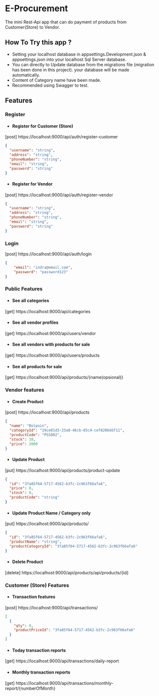 # E-Procurement
The mini Rest-Api app that can do payment of products from Customer(Store) to Vendor.

## How To Try this app ?
- Setting your localhost database in appsettings.Development.json & appsettings.json into your localhost Sql Server database.
- You can directly to Update database from the migrations file (migration has been done in this project). your database will be made automatically.
- Content of Category name have been made. 
- Recommended using Swagger to test.

## Features
### Register
- #### Register for Customer (Store) 
[post] https://localhost:9000/api/auth/register-customer
```json
{
  "username": "string",
  "address": "string",
  "phoneNumber": "string",
  "email": "string",
  "password": "string"
}
```

- #### Register for Vendor
[post] https://localhost:9000/api/auth/register-vendor
```json
{
  "username": "string",
  "address": "string",
  "phoneNumber": "string",
  "email": "string",
  "password": "string"
}
```

### Login
[post] https://localhost:9000/api/auth/login
```json
{
    "email": "indra@email.com",
    "password": "password123"
}
```

### Public Features
- #### See all categories
[get] https://localhost:9000/api/categories
- #### See all vendor profiles
[get] https://localhost:9000/api/users/vendor
- #### See all vendors with products for sale
[get] https://localhost:9000/api/users/products
- #### See all products for sale
[get] https://localhost:9000/api/products/{name(opsional)}

### Vendor features
- #### Create Product
[post] https://localhost:9000/api/products
```json
{
  "name": "Bolpoin",
  "categoryId": "19ce01d3-23a0-46cb-85c4-cef8206ddf11",
  "productCode": "PSS002",
  "stock": 10,
  "price": 2000
}
```
- #### Update Product
[put] https://localhost:9000/api/products/product-update
```json
{
  "id": "3fa85f64-5717-4562-b3fc-2c963f66afa6",
  "price": 0,
  "stock": 0,
  "productCode": "string"
}
```

- #### Update Product Name / Category only
[put] https://localhost:9000/api/products/
```json
{
  "id": "3fa85f64-5717-4562-b3fc-2c963f66afa6",
  "productName": "string",
  "productCategoryId": "3fa85f64-5717-4562-b3fc-2c963f66afa6"
}
```

- #### Delete Product
[delete] https://localhost:9000/api/products/api/products/{id}

### Customer (Store) Features
- #### Transaction features
[post] https://localhost:9000/api/transactions/
```json
[
  {
    "qty": 0,
    "productPriceId": "3fa85f64-5717-4562-b3fc-2c963f66afa6"
  }
]
```

- #### Today transaction reports
[get] https://localhost:9000/api/transactions/daily-report

- #### Monthly transaction reports
[get] https://localhost:9000/api/transactions/monthly-report/{numberOfMonth}



